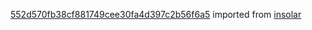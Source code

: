 [552d570fb38cf881749cee30fa4d397c2b56f6a5](https://github.com/insolar/insolar/commit/552d570fb38cf881749cee30fa4d397c2b56f6a5) imported from [insolar](https://github.com/insolar/insolar)
